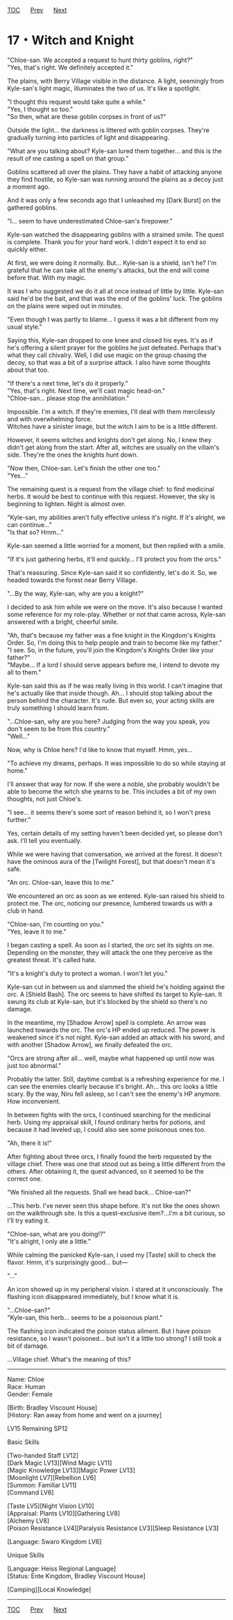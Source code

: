 [TOC](../readme.md)&nbsp;&nbsp;&nbsp;&nbsp;&nbsp;&nbsp;[Prev](Section0016.md)&nbsp;&nbsp;&nbsp;&nbsp;&nbsp;&nbsp;[Next](Section0018.md)



# 17・Witch and Knight

"Chloe-san. We accepted a request to hunt thirty goblins, right?"  
"Yes, that's right. We definitely accepted it."  
  
The plains, with Berry Village visible in the distance. A light,
seemingly from Kyle-san's light magic, illuminates the two of us. It's
like a spotlight.  
  
"I thought this request would take quite a while."  
"Yes, I thought so too."  
"So then, what are these goblin corpses in front of us?"  
  
Outside the light… the darkness is littered with goblin corpses. They're
gradually turning into particles of light and disappearing.  
  
"What are you talking about? Kyle-san lured them together… and this is
the result of me casting a spell on that group."  
  
Goblins scattered all over the plains. They have a habit of attacking
anyone they find hostile, so Kyle-san was running around the plains as a
decoy just a moment ago.  
  
And it was only a few seconds ago that I unleashed my \[Dark Burst\] on
the gathered goblins.  
  
"I… seem to have underestimated Chloe-san's firepower."  
  
Kyle-san watched the disappearing goblins with a strained smile. The
quest is complete. Thank you for your hard work. I didn't expect it to
end so quickly either.  
  
At first, we were doing it normally. But… Kyle-san is a shield, isn't
he? I'm grateful that he can take all the enemy's attacks, but the end
will come before that. With my magic.  
  
It was I who suggested we do it all at once instead of little by little.
Kyle-san said he'd be the bait, and that was the end of the goblins'
luck. The goblins on the plains were wiped out in minutes.  
  
"Even though I was partly to blame… I guess it was a bit different from
my usual style."  
  
Saying this, Kyle-san dropped to one knee and closed his eyes. It's as
if he's offering a silent prayer for the goblins he just defeated.
Perhaps that's what they call chivalry. Well, I did use magic on the
group chasing the decoy, so that was a bit of a surprise attack. I also
have some thoughts about that too.  
  
"If there's a next time, let's do it properly."  
"Yes, that's right. Next time, we'll cast magic head-on."  
"Chloe-san… please stop the annihilation."  
  
Impossible. I'm a witch. If they're enemies, I'll deal with them
mercilessly and with overwhelming force.  
Witches have a sinister image, but the witch I aim to be is a little
different.  
  
However, it seems witches and knights don't get along. No, I knew they
didn't get along from the start. After all, witches are usually on the
villain's side. They're the ones the knights hunt down.  
  
"Now then, Chloe-san. Let's finish the other one too."  
"Yes…"  
  
The remaining quest is a request from the village chief: to find
medicinal herbs. It would be best to continue with this request.
However, the sky is beginning to lighten. Night is almost over.  
  
"Kyle-san, my abilities aren't fully effective unless it's night. If
it's alright, we can continue…"  
"Is that so? Hmm…"  
  
Kyle-san seemed a little worried for a moment, but then replied with a
smile.  
  
"If it's just gathering herbs, it'll end quickly… I'll protect you from
the orcs."  
  
That's reassuring. Since Kyle-san said it so confidently, let's do it.
So, we headed towards the forest near Berry Village.  
  
"…By the way, Kyle-san, why are you a knight?"  
  
I decided to ask him while we were on the move. It's also because I
wanted some reference for my role-play. Whether or not that came across,
Kyle-san answered with a bright, cheerful smile.  
  
"Ah, that's because my father was a fine knight in the Kingdom's Knights
Order. So, I'm doing this to help people and train to become like my
father."  
"I see. So, in the future, you'll join the Kingdom's Knights Order like
your father?"  
"Maybe… If a lord I should serve appears before me, I intend to devote
my all to them."  
  
Kyle-san said this as if he was really living in this world. I can't
imagine that he's actually like that inside though. Ah… I should stop
talking about the person behind the character. It's rude. But even so,
your acting skills are truly something I should learn from.  
  
"…Chloe-san, why are you here? Judging from the way you speak, you don't
seem to be from this country."  
"Well…"  
  
Now, why is Chloe here? I'd like to know that myself. Hmm, yes…  
  
"To achieve my dreams, perhaps. It was impossible to do so while staying
at home."  
  
I'll answer that way for now. If she were a noble, she probably wouldn't
be able to become the witch she yearns to be. This includes a bit of my
own thoughts, not just Chloe's.  
  
"I see… it seems there's some sort of reason behind it, so I won't press
further."  
  
Yes, certain details of my setting haven't been decided yet, so please
don't ask. I'll tell you eventually.  
  
While we were having that conversation, we arrived at the forest. It
doesn't have the ominous aura of the \[Twilight Forest\], but that
doesn't mean it's safe.  
  
"An orc. Chloe-san, leave this to me."  
  
We encountered an orc as soon as we entered. Kyle-san raised his shield
to protect me. The orc, noticing our presence, lumbered towards us with
a club in hand.  
  
"Chloe-san, I'm counting on you."  
"Yes, leave it to me."  
  
I began casting a spell. As soon as I started, the orc set its sights on
me. Depending on the monster, they will attack the one they perceive as
the greatest threat. It's called hate.  
  
"It's a knight's duty to protect a woman. I won't let you."  
  
Kyle-san cut in between us and slammed the shield he's holding against
the orc. A \[Shield Bash\]. The orc seems to have shifted its target to
Kyle-san. It swung its club at Kyle-san, but it's blocked by the shield
so there's no damage.  
  
In the meantime, my \[Shadow Arrow\] spell is complete. An arrow was
launched towards the orc. The orc's HP ended up reduced. The power is
weakened since it's not night. Kyle-san added an attack with his sword,
and with another \[Shadow Arrow\], we finally defeated the orc.  
  
"Orcs are strong after all… well, maybe what happened up until now was
just too abnormal."  
  
Probably the latter. Still, daytime combat is a refreshing experience
for me. I can see the enemies clearly because it's bright. Ah… this orc
looks a little scary. By the way, Niru fell asleep, so I can't see the
enemy's HP anymore. How inconvenient.  
  
In between fights with the orcs, I continued searching for the medicinal
herb. Using my appraisal skill, I found ordinary herbs for potions, and
because it had leveled up, I could also see some poisonous ones too.  
  
"Ah, there it is!"  
  
After fighting about three orcs, I finally found the herb requested by
the village chief. There was one that stood out as being a little
different from the others. After obtaining it, the quest advanced, so it
seemed to be the correct one.  
  
"We finished all the requests. Shall we head back... Chloe-san?"  
  
…This herb. I've never seen this shape before. It's not like the ones
shown on the walkthrough site. Is this a quest-exclusive item?...I'm a
bit curious, so I'll try eating it.  
  
"Chloe-san, what are you doing!?"  
"It's alright, I only ate a little."  
  
While calming the panicked Kyle-san, I used my \[Taste\] skill to check
the flavor. Hmm, it's surprisingly good… but—  
  
"…"  
  
An icon showed up in my peripheral vision. I stared at it unconsciously.
The flashing icon disappeared immediately, but I know what it is.  
  
"…Chloe-san?"  
"Kyle-san, this herb… seems to be a poisonous plant."  
  
The flashing icon indicated the poison status ailment. But I have poison
resistance, so I wasn't poisoned… but isn't it a little too strong? I
still took a bit of damage.  
  
…Village chief. What's the meaning of this?  
  
  

------------------------------------------------------------------------

  
Name: Chloe  
Race: Human  
Gender: Female  
  
\[Birth: Bradley Viscount House\]  
\[History: Ran away from home and went on a journey\]  
  
LV15 Remaining SP12  
  
Basic Skills  
  
\[Two-handed Staff LV12\]  
\[Dark Magic LV13\]\[Wind Magic LV11\]  
\[Magic Knowledge LV13\]\[Magic Power LV13\]  
\[Moonlight LV7\]\[Rebellion LV6\]  
\[Summon: Familiar LV11\]  
\[Command LV6\]  
  
\[Taste LV5\]\[Night Vision LV10\]  
\[Appraisal: Plants LV10\]\[Gathering LV8\]  
\[Alchemy LV8\]  
\[Poison Resistance LV4\]\[Paralysis Resistance LV3\]\[Sleep Resistance
LV3\]  
  
\[Language: Swaro Kingdom LV6\]  
  
  
Unique Skills  
  
\[Language: Heiss Regional Language\]  
\[Status: Ente Kingdom, Bradley Viscount House\]  
  
\[Camping\]\[Local Knowledge\]  
  
  
  


---
[TOC](../readme.md)&nbsp;&nbsp;&nbsp;&nbsp;&nbsp;&nbsp;[Prev](Section0016.md)&nbsp;&nbsp;&nbsp;&nbsp;&nbsp;&nbsp;[Next](Section0018.md)

